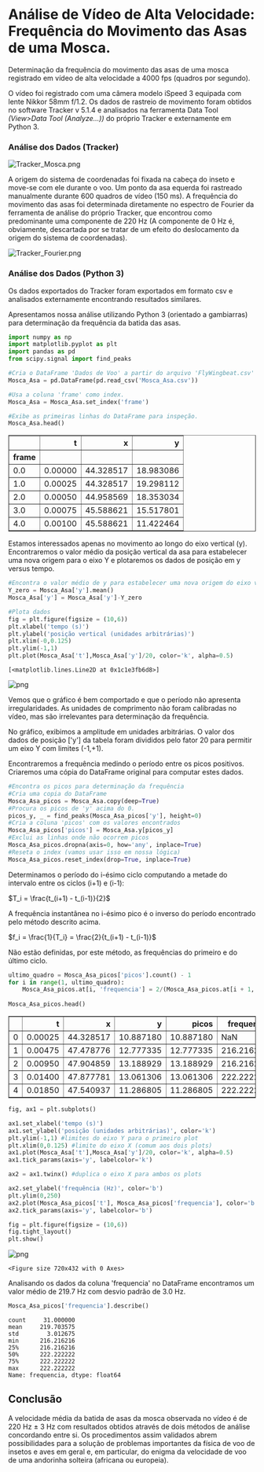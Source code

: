 # Análise de Vídeo de Alta Velocidade: Frequência do Movimento das Asas de uma Mosca.

Determinação da frequência do movimento das asas de uma mosca registrado em vídeo de alta velocidade a 4000 fps (quadros por segundo).

O vídeo foi registrado com uma câmera modelo iSpeed 3 equipada com lente Nikkor 58mm f/1.2. Os dados de rastreio de movimento foram obtidos no software Tracker v 5.1.4 e analisados na ferramenta Data Tool $\textit{(View>Data Tool (Analyze...))}$ do próprio Tracker e externamente em Python 3.

### Análise dos Dados (Tracker)

![Tracker_Mosca.png](Tracker_Mosca.png)

A origem do sistema de coordenadas foi fixada na cabeça do inseto e move-se com ele durante o voo.
Um ponto da asa equerda foi rastreado manualmente durante 600 quadros de vídeo (150 ms). A frequência do movimento das asas foi determinada diretamente no espectro de Fourier da ferramenta de análise do próprio Tracker, que encontrou como predominante uma componente de 220 Hz (A componente de 0 Hz é, obviamente, descartada por se tratar de um efeito do deslocamento da origem do sistema de coordenadas).

![Tracker_Fourier.png](Tracker_Fourier.png)

### Análise dos Dados (Python 3)

Os dados exportados do Tracker foram exportados em formato csv e analisados externamente encontrando resultados similares.

Apresentamos nossa análise utilizando Python 3 (orientado a gambiarras) para determinação da frequência da batida das asas.


```python
import numpy as np
import matplotlib.pyplot as plt
import pandas as pd
from scipy.signal import find_peaks

#Cria o DataFrame 'Dados de Voo' a partir do arquivo 'FlyWingbeat.csv' exportado do Tracker.
Mosca_Asa = pd.DataFrame(pd.read_csv('Mosca_Asa.csv'))

#Usa a coluna 'frame' como index.
Mosca_Asa = Mosca_Asa.set_index('frame')

#Exibe as primeiras linhas do DataFrame para inspeção.
Mosca_Asa.head()
```




<div>
<style scoped>
    .dataframe tbody tr th:only-of-type {
        vertical-align: middle;
    }

    .dataframe tbody tr th {
        vertical-align: top;
    }

    .dataframe thead th {
        text-align: right;
    }
</style>
<table border="1" class="dataframe">
  <thead>
    <tr style="text-align: right;">
      <th></th>
      <th>t</th>
      <th>x</th>
      <th>y</th>
    </tr>
    <tr>
      <th>frame</th>
      <th></th>
      <th></th>
      <th></th>
    </tr>
  </thead>
  <tbody>
    <tr>
      <td>0.0</td>
      <td>0.00000</td>
      <td>44.328517</td>
      <td>18.983086</td>
    </tr>
    <tr>
      <td>1.0</td>
      <td>0.00025</td>
      <td>44.328517</td>
      <td>19.298112</td>
    </tr>
    <tr>
      <td>2.0</td>
      <td>0.00050</td>
      <td>44.958569</td>
      <td>18.353034</td>
    </tr>
    <tr>
      <td>3.0</td>
      <td>0.00075</td>
      <td>45.588621</td>
      <td>15.517801</td>
    </tr>
    <tr>
      <td>4.0</td>
      <td>0.00100</td>
      <td>45.588621</td>
      <td>11.422464</td>
    </tr>
  </tbody>
</table>
</div>



Estamos interessados apenas no movimento ao longo do eixo vertical (y).
Encontraremos o valor médio da posição vertical da asa para estabelecer uma nova origem para o eixo Y e plotaremos os dados de posição em y versus tempo.


```python
#Encontra o valor médio de y para estabelecer uma nova origem do eixo vertical
Y_zero = Mosca_Asa['y'].mean()
Mosca_Asa['y'] = Mosca_Asa['y']-Y_zero

#Plota dados
fig = plt.figure(figsize = (10,6))
plt.xlabel('tempo (s)')
plt.ylabel('posição vertical (unidades arbitrárias)')
plt.xlim(-0,0.125)
plt.ylim(-1,1)
plt.plot(Mosca_Asa['t'],Mosca_Asa['y']/20, color='k', alpha=0.5)
```




    [<matplotlib.lines.Line2D at 0x1c1e3fb6d8>]




![png](output_10_1.png)


Vemos que o gráfico é bem comportado e que o período não apresenta irregularidades.
As unidades de comprimento não foram calibradas no vídeo, mas são irrelevantes para determinação da frequência.

No gráfico, exibimos a amplitude em unidades arbitrárias. O valor dos dados de posição ['y'] da tabela foram divididos pelo fator 20 para permitir um eixo Y com limites (-1,+1).

Encontraremos a frequência medindo o período entre os picos positivos. Criaremos uma cópia do DataFrame original para computar estes dados.



```python
#Encontra os picos para determinação da frequência
#Cria uma copia do DataFrame
Mosca_Asa_picos = Mosca_Asa.copy(deep=True)
#Procura os picos de 'y' acima do 0.
picos_y, _ = find_peaks(Mosca_Asa_picos['y'], height=0)
#Cria a coluna 'picos' com os valores encontrados
Mosca_Asa_picos['picos'] = Mosca_Asa.y[picos_y]
#Exclui as linhas onde não ocorrem picos
Mosca_Asa_picos.dropna(axis=0, how='any', inplace=True)
#Reseta o index (vamos usar isso em nossa lógica)
Mosca_Asa_picos.reset_index(drop=True, inplace=True)
```

Determinamos o período do i-ésimo ciclo computando a metade do intervalo entre os ciclos (i+1) e (i-1):

$T_i = \frac{t_(i+1) - t_(i-1)}{2}$

A frequência instantânea no i-ésimo pico é o inverso do período encontrado pelo método descrito acima.

$f_i = \frac{1}{T_i} = \frac{2}{t_(i+1) - t_(i-1)}$

Não estão definidas, por este método, as frequências do primeiro e do último ciclo.


```python
ultimo_quadro = Mosca_Asa_picos['picos'].count() - 1
for i in range(1, ultimo_quadro):
    Mosca_Asa_picos.at[i, 'frequencia'] = 2/(Mosca_Asa_picos.at[i + 1, 't'] - Mosca_Asa_picos.at[i - 1, 't'])
    
Mosca_Asa_picos.head()
```




<div>
<style scoped>
    .dataframe tbody tr th:only-of-type {
        vertical-align: middle;
    }

    .dataframe tbody tr th {
        vertical-align: top;
    }

    .dataframe thead th {
        text-align: right;
    }
</style>
<table border="1" class="dataframe">
  <thead>
    <tr style="text-align: right;">
      <th></th>
      <th>t</th>
      <th>x</th>
      <th>y</th>
      <th>picos</th>
      <th>frequencia</th>
    </tr>
  </thead>
  <tbody>
    <tr>
      <td>0</td>
      <td>0.00025</td>
      <td>44.328517</td>
      <td>10.887180</td>
      <td>10.887180</td>
      <td>NaN</td>
    </tr>
    <tr>
      <td>1</td>
      <td>0.00475</td>
      <td>47.478776</td>
      <td>12.777335</td>
      <td>12.777335</td>
      <td>216.216216</td>
    </tr>
    <tr>
      <td>2</td>
      <td>0.00950</td>
      <td>47.904859</td>
      <td>13.188929</td>
      <td>13.188929</td>
      <td>216.216216</td>
    </tr>
    <tr>
      <td>3</td>
      <td>0.01400</td>
      <td>47.877781</td>
      <td>13.061306</td>
      <td>13.061306</td>
      <td>222.222222</td>
    </tr>
    <tr>
      <td>4</td>
      <td>0.01850</td>
      <td>47.540937</td>
      <td>11.286805</td>
      <td>11.286805</td>
      <td>222.222222</td>
    </tr>
  </tbody>
</table>
</div>




```python
fig, ax1 = plt.subplots()

ax1.set_xlabel('tempo (s)')
ax1.set_ylabel('posição (unidades arbitrárias)', color='k')
plt.ylim(-1,1) #limites do eixo Y para o primeiro plot
plt.xlim(0,0.125) #limite do eixo X (comum aos dois plots)
ax1.plot(Mosca_Asa['t'],Mosca_Asa['y']/20, color='k', alpha=0.5)
ax1.tick_params(axis='y', labelcolor='k')

ax2 = ax1.twinx() #duplica o eixo X para ambos os plots

ax2.set_ylabel('frequência (Hz)', color='b')
plt.ylim(0,250)
ax2.plot(Mosca_Asa_picos['t'], Mosca_Asa_picos['frequencia'], color='b', alpha=0.6)
ax2.tick_params(axis='y', labelcolor='b')

fig = plt.figure(figsize = (10,6))
fig.tight_layout()
plt.show()
```


![png](output_15_0.png)



    <Figure size 720x432 with 0 Axes>


Analisando os dados da coluna 'frequencia' no DataFrame encontramos um valor médio de 219.7 Hz com desvio padrão de 3.0 Hz.


```python
Mosca_Asa_picos['frequencia'].describe()
```




    count     31.000000
    mean     219.703575
    std        3.012675
    min      216.216216
    25%      216.216216
    50%      222.222222
    75%      222.222222
    max      222.222222
    Name: frequencia, dtype: float64



## Conclusão

A velocidade média da batida de asas da mosca observada no vídeo é de 220 Hz $\pm$ 3 Hz com resultados obtidos através de dois métodos de análise concordando entre si. Os procedimentos assim validados abrem possibilidades para a solução de problemas importantes da física de voo de insetos e aves em geral e, em particular, do enigma da velocidade de voo de uma andorinha solteira (africana ou europeia).
